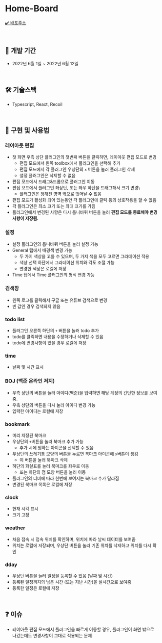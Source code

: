 # Home-Board 

[✔️ 배포주소](https://main--dulcet-kitten-ac0451.netlify.app/)<br />

<br />

## 📅 **개발 기간**

- 2022년 6월 1일 ~ 2022년 6월 12일

<br />

## 🛠 **기술스택**

- Typescript, React, Recoil <br />

<br />

## 📖 **구현 및 사용법**
 
### 레이아웃 편집

- 첫 화면 우측 상단 플러그인의 첫번째 버튼을 클릭하면, 레이아웃 편집 모드로 변경
  - 편집 모드에서 왼쪽 toolbox에서 플러그인을 선택해 추가
  - 편집 모드에서 각 플러그인 우상단의 `x` 버튼을 눌러 플러그인 삭제
  - 설정 플러그인은 삭제할 수 없음
 - 편집 모드에서 드래그&드롭으로 플러그인 이동
 - 편집 모드에서 플러그인 좌상단, 또는 좌우 하단을 드래그해서 크기 변경\
   - 플러그인은 정해진 영역 밖으로 벗어날 수 없음
 - 편집 모드가 활성화 되어 있는동안 각 플러그인에 클릭 등의 상호작용을 할 수 없음
 - 각 플러그인은 최소 크기 또는 최대 크기를 가짐
 - 플러그인에서 변경된 사항은 다시 톱니바퀴 버튼을 눌러 **편집 모드를 종료해야 변경사항이 저장됨.**
 
 ### 설정
 
 - 설정 플러그인의 톱니바퀴 버튼을 눌러 설정 가능
 - General 탭에서 배경색 변경 가능
   - 두 가지 색상을 고를 수 있으며, 두 가지 색을 모두 고르면 그라데이션 적용
   - 색상 선택 하단에서 그라데이션 위치와 각도 조절 가능
   - 변경한 색상은 로컬에 저장
 - Time 탭에서 Time 플러그인의 형식 변경 가능

### 검색창

- 왼쪽 로고를 클릭해서 구글 또는 유튜브 검색으로 변경
- 빈 값인 경우 검색되지 않음

### todo list

- 플러그인 오른쪽 하단의 `+` 버튼을 눌러 todo 추가
- todo를 클릭하면 내용을 수정하거나 삭제할 수 있음
- todo에 변경사항이 있을 경우 로컬에 저장

### time

- 날짜 및 시간 표시

### BOJ (백준 온라인 저지)

- 우측 상단의 버튼을 눌러 아이디(백준)을 입력하면 해당 계정의 간단한 정보를 보여줌.
- 우측 상단의 버튼을 다시 눌러 아이디 변경 가능
- 입력한 아이디는 로컬에 저장

### bookmark

- 미리 지정된 북마크
- 우상단의 `+`버튼을 눌러 북마크 추가 가능
  - 추가 시에 원하는 아이콘을 선택할 수 있음
- 우상단의 쓰레기통 모양의 버튼을 누르면 북마크 아이콘에 `x`버튼이 생김
  - 이 버튼을 눌러 북마크 삭제
- 하단의 화살표를 눌러 북마크를 좌우로 이동
  - 또는 하단의 점 모양 버튼을 눌러 이동
- 플러그인의 너비에 따라 한번에 보여지는 북마크 수가 달라짐
- 변경된 북마크 목록은 로컬에 저장

### clock

- 현재 시각 표시
- 크기 고정

### weather

- 처음 접속 시 접속 위치를 확인하며, 위치에 따라 날씨 데이터를 보여줌
- 위치는 로컬에 저장되며, 우상단 버튼을 눌러 기존 위치를 삭제하고 위치를 다시 확인

### dday

- 우상단 버튼을 눌러 일정을 등록할 수 있음 (날짜 및 시간)
- 등록된 일정까지의 남은 시간 (또는 지난 시간)을 실시간으로 보여줌
- 등록한 일정은 로컬에 저장

<br />

## ❓ 이슈

- 레이아웃 편집 모드에서 플러그인을 빠르게 이동할 경우, 플러그인이 화면 밖으로 나갔는데도 변경사항이 그대로 적용되는 문제

<br/>
